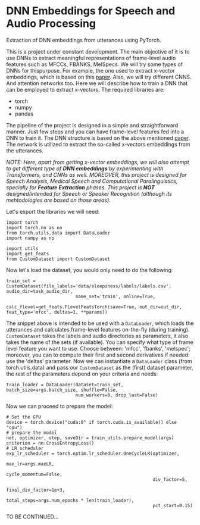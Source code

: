 # DNN Embeddings for Speech and Audio Processing
Extraction of DNN embeddings from utterances using PyTorch.

This is a project under constant development. The main objective of it is to use DNNs to extract meaningful representations of frame-level audio features such as MFCCs, FBANKS, MelSpecs. We will try some types of DNNs for thispurpose. For example, the one used to extract x-vector embeddings, which is based on this [paper](https://www.danielpovey.com/files/2018_icassp_xvectors.pdf). Also, we will try different CNNS. And attention networks too.
Here we will describe how to train a DNN that can be employed to extract x-vectors.
The required libraries are:

- torch
- numpy
- pandas

The pipeline of the project is designed in a simple and straightforward manner. Just few steps and you can have frame-level features fed into a DNN to train it. The DNN structure is based on the above mentioned [paper](https://www.danielpovey.com/files/2018_icassp_xvectors.pdf). The network is utilized to extract the so-called x-vectors embeddings from the utterances. 

*NOTE: 
Here, apart from getting x-vector embeddings, we will also attempt to get different type of **DNN embeddings** by experimenting with Transformers, and CNNs as well. MOREOVER, this project is designed for Speech Analysis, Medical Speech and Computational Paralinguistics, specially for **Feature Extraction** phases. This project is **NOT** designed/intended for Speech or Speaker Recognition (although its mehtodologies are based on those areas).*

Let's export the libraries we will need:

```
import torch
import torch.nn as nn
from torch.utils.data import DataLoader
import numpy as np

import utils
import get_feats
from CustomDataset import CustomDataset
```

Now let's load the dataset, you would only need to do the following:

```
train_set = CustomDataset(file_labels='data/sleepiness/labels/labels.csv', audio_dir=task_audio_dir, 
                          name_set='train', online=True,
                          calc_flevel=get_feats.FLevelFeatsTorch(save=True, out_dir=out_dir, feat_type='mfcc', deltas=1, **params))

```

The snippet above is intended to be used with a `DataLoader`, which loads the utterances and calculates frame-level features on-the-fly (during training). `CustomDataset` takes the labels and audio directories as parameters, it also takes the name of the sets (if available). You can specify what type of frame level feature you want to use. Choose between: 'mfcc', 'fbanks', 'melspec'; moreover, you can to compute their first and second derivatives if needed: use the 'deltas' parameter. Now we can instantiate a `DataLoader` class (from torch.utils.data) and pass our `CustomDataset` as the (first) dataset parameter, the rest of the parameters depend on your criteria and needs:

```                       
train_loader = DataLoader(dataset=train_set, batch_size=args.batch_size, shuffle=False,
                          num_workers=0, drop_last=False)
```

Now we can proceed to prepare the model:

```
# Set the GPU
device = torch.device("cuda:0" if torch.cuda.is_available() else "cpu")
# prepare the model
net, optimizer, step, saveDir = train_utils.prepare_model(args)
criterion = nn.CrossEntropyLoss()
# LR scheduler
exp_lr_scheduler = torch.optim.lr_scheduler.OneCycleLR(optimizer,
                                                       max_lr=args.maxLR,
                                                       cycle_momentum=False,
                                                       div_factor=5,
                                                       final_div_factor=1e+3,
                                                       total_steps=args.num_epochs * len(train_loader),
                                                       pct_start=0.15)
```

TO BE CONTINUED...
